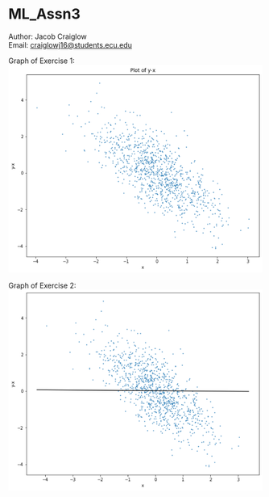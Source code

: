 # ML_Assn3

Author: Jacob Craiglow  
Email: craiglowj16@students.ecu.edu  

Graph of Exercise 1:  
![](y_x.png)  
  
Graph of Exercise 2:  
![](linear_regression.png)
